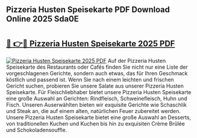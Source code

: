 ## Pizzeria Husten Speisekarte PDF Download Online 2025 Sda0E

# <h2><a href="http://gcacuh6.nevu.top/?p=Pizzeria+Husten+Speisekarte">🔗 👉🔴 Pizzeria Husten Speisekarte 2025 PDF</a></h2>

[![Pizzeria Husten Speisekarte 2025 PDF](https://i.imgur.com/dBaPXMq.png)](http://gcacuh6.nevu.top/?p=Pizzeria+Husten+Speisekarte)
Auf der Pizzeria Husten Speisekarte des Restaurants oder Cafés finden Sie nicht nur eine Liste der vorgeschlagenen Gerichte, sondern auch etwas, das für Ihren Geschmack köstlich und passend ist. Wenn Sie nach einem leichten und frischen Gericht suchen, probieren Sie unsere Salate aus unserer Pizzeria Husten Speisekarte. Für Fleischliebhaber bietet unsere Pizzeria Husten Speisekarte eine große Auswahl an Gerichten: Rindfleisch, Schweinefleisch, Huhn und Fisch. Unseren Auserwählten bieten wir exquisite Gerichte wie Schaschlik und Steak an, die auf einem alten, natürlichen Feuer zubereitet werden. Unsere Pizzeria Husten Speisekarte bietet eine große Auswahl an Desserts, von traditionellen Kuchen und Kuchen bis hin zu exquisiten Crème Brûlée und Schokoladensouffle.
